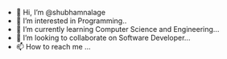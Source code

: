 - 👋 Hi, I’m @shubhamnalage
- 👀 I’m interested in Programming..
- 🌱 I’m currently learning Computer Science and Engineering...
- 💞️ I’m looking to collaborate on Software Developer...
- 📫 How to reach me ...

<!---
shubhamnalage/shubhamnalage is a ✨ special ✨ repository because its `README.md` (this file) appears on your GitHub profile.
You can click the Preview link to take a look at your changes.
--->

